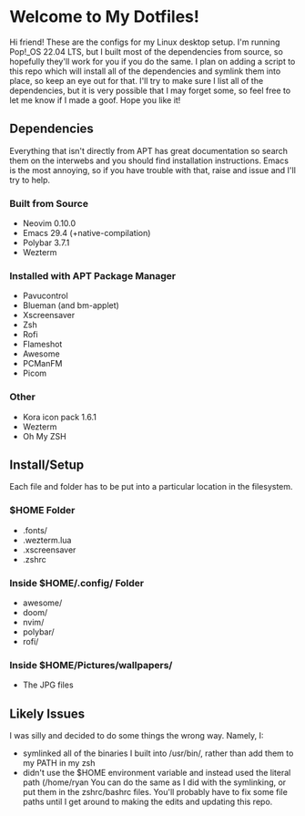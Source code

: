 # Welcome to My Dotfiles!  
Hi friend! These are the configs for my Linux desktop setup.
I'm running Pop!_OS 22.04 LTS, but I built most of the dependencies
from source, so hopefully they'll work for you if you do the same.
I plan on adding a script to this repo which will install all of
the dependencies and symlink them into place, so keep an eye out
for that. I'll try to make sure I list all of the dependencies,
but it is very possible that I may forget some, so feel free
to let me know if I made a goof. Hope you like it!

## Dependencies  
Everything that isn't directly from APT has great documentation
so search them on the interwebs and you should find installation
instructions. Emacs is the most annoying, so if you have trouble
with that, raise and issue and I'll try to help.

### Built from Source  
- Neovim 0.10.0
- Emacs 29.4 (+native-compilation)
- Polybar 3.7.1
- Wezterm

### Installed with APT Package Manager  
- Pavucontrol
- Blueman (and bm-applet)
- Xscreensaver
- Zsh
- Rofi
- Flameshot
- Awesome
- PCManFM
- Picom

### Other
- Kora icon pack 1.6.1
- Wezterm
- Oh My ZSH

## Install/Setup  
Each file and folder has to be put into a particular location
in the filesystem.

### $HOME Folder
- .fonts/
- .wezterm.lua
- .xscreensaver
- .zshrc

### Inside $HOME/.config/ Folder  
- awesome/
- doom/
- nvim/
- polybar/
- rofi/

### Inside $HOME/Pictures/wallpapers/
- The JPG files

## Likely Issues  
I was silly and decided to do some things the wrong way.
Namely, I:
- symlinked all of the binaries I built into /usr/bin/,
rather than add them to my PATH in my zsh
- didn't use the $HOME environment variable and instead
used the literal path (/home/ryan
You can do the same as I did with the symlinking, or put
them in the zshrc/bashrc files. You'll probably have to fix
some file paths until I get around to making the edits and
updating this repo.
